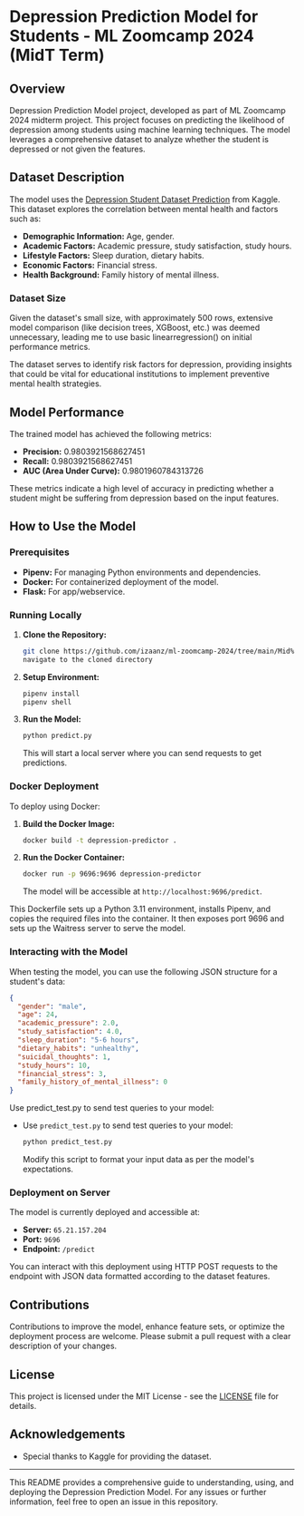 # Depression Prediction Model for Students - ML Zoomcamp 2024 (MidT Term)

## Overview

Depression Prediction Model project, developed as part of ML Zoomcamp 2024 midterm project. This project focuses on predicting the likelihood of depression among students using machine learning techniques. The model leverages a comprehensive dataset to analyze whether the student is depressed or not given the features.

## Dataset Description

The model uses the [Depression Student Dataset Prediction](https://www.kaggle.com/code/sameerk2004/depression-student-dataset-prediction) from Kaggle. This dataset explores the correlation between mental health and factors such as:

- **Demographic Information:** Age, gender.
- **Academic Factors:** Academic pressure, study satisfaction, study hours.
- **Lifestyle Factors:** Sleep duration, dietary habits.
- **Economic Factors:** Financial stress.
- **Health Background:** Family history of mental illness.

### Dataset Size
Given the dataset's small size, with approximately 500 rows, extensive model comparison (like decision trees, XGBoost, etc.) was deemed unnecessary, leading me to use basic linearregression() on initial performance metrics.


The dataset serves to identify risk factors for depression, providing insights that could be vital for educational institutions to implement preventive mental health strategies.

## Model Performance

The trained model has achieved the following metrics:

- **Precision:** 0.9803921568627451
- **Recall:** 0.9803921568627451
- **AUC (Area Under Curve):** 0.9801960784313726

These metrics indicate a high level of accuracy in predicting whether a student might be suffering from depression based on the input features.

## How to Use the Model

### Prerequisites

- **Pipenv:** For managing Python environments and dependencies.
- **Docker:** For containerized deployment of the model.
- **Flask:** For app/webservice.

### Running Locally

1. **Clone the Repository:**
   ```bash
   git clone https://github.com/izaanz/ml-zoomcamp-2024/tree/main/Mid%20Term
   navigate to the cloned directory
   ```

2. **Setup Environment:**
   ```bash
   pipenv install
   pipenv shell
   ```

3. **Run the Model:**
   ```bash
   python predict.py
   ```
   This will start a local server where you can send requests to get predictions.

### Docker Deployment

To deploy using Docker:

1. **Build the Docker Image:**
   ```bash
   docker build -t depression-predictor .
   ```

2. **Run the Docker Container:**
   ```bash
   docker run -p 9696:9696 depression-predictor
   ```

   The model will be accessible at `http://localhost:9696/predict`.

This Dockerfile sets up a Python 3.11 environment, installs Pipenv, and copies the required files into the container. It then exposes port 9696 and sets up the Waitress server to serve the model.

### Interacting with the Model

When testing the model, you can use the following JSON structure for a student's data:


```json
{
  "gender": "male",
  "age": 24,
  "academic_pressure": 2.0,
  "study_satisfaction": 4.0,
  "sleep_duration": "5-6 hours",
  "dietary_habits": "unhealthy",
  "suicidal_thoughts": 1,
  "study_hours": 10,
  "financial_stress": 3,
  "family_history_of_mental_illness": 0
}
```
Use predict_test.py to send test queries to your model:

- Use `predict_test.py` to send test queries to your model:
  ```bash
  python predict_test.py
  ```

  Modify this script to format your input data as per the model's expectations.

### Deployment on Server

The model is currently deployed and accessible at:

- **Server:** `65.21.157.204`
- **Port:** `9696`
- **Endpoint:** `/predict`

You can interact with this deployment using HTTP POST requests to the endpoint with JSON data formatted according to the dataset features.

## Contributions

Contributions to improve the model, enhance feature sets, or optimize the deployment process are welcome. Please submit a pull request with a clear description of your changes.

## License

This project is licensed under the MIT License - see the [LICENSE](LICENSE) file for details.

## Acknowledgements

- Special thanks to Kaggle for providing the dataset.

---

This README provides a comprehensive guide to understanding, using, and deploying the Depression Prediction Model. For any issues or further information, feel free to open an issue in this repository.
